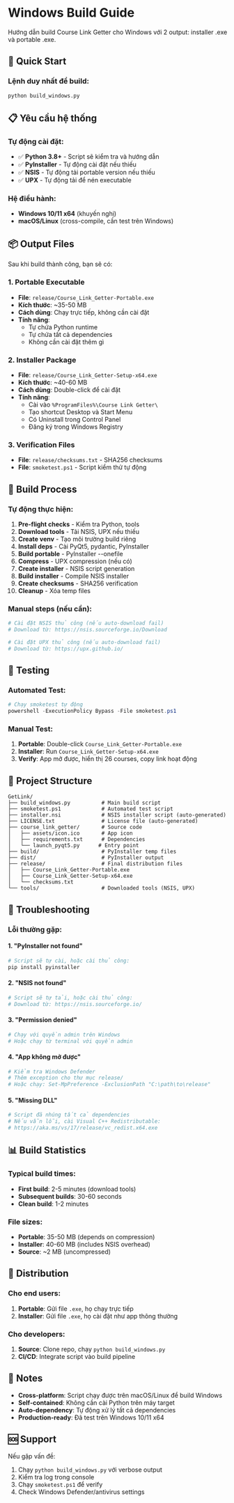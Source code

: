 # Windows Build Guide

Hướng dẫn build Course Link Getter cho Windows với 2 output: installer .exe và portable .exe.

## 🚀 Quick Start

### Lệnh duy nhất để build:
```bash
python build_windows.py
```

## 📋 Yêu cầu hệ thống

### Tự động cài đặt:
- ✅ **Python 3.8+** - Script sẽ kiểm tra và hướng dẫn
- ✅ **PyInstaller** - Tự động cài đặt nếu thiếu
- ✅ **NSIS** - Tự động tải portable version nếu thiếu
- ✅ **UPX** - Tự động tải để nén executable

### Hệ điều hành:
- **Windows 10/11 x64** (khuyến nghị)
- **macOS/Linux** (cross-compile, cần test trên Windows)

## 📦 Output Files

Sau khi build thành công, bạn sẽ có:

### 1. Portable Executable
- **File**: `release/Course_Link_Getter-Portable.exe`
- **Kích thước**: ~35-50 MB
- **Cách dùng**: Chạy trực tiếp, không cần cài đặt
- **Tính năng**: 
  - Tự chứa Python runtime
  - Tự chứa tất cả dependencies
  - Không cần cài đặt thêm gì

### 2. Installer Package
- **File**: `release/Course_Link_Getter-Setup-x64.exe`
- **Kích thước**: ~40-60 MB
- **Cách dùng**: Double-click để cài đặt
- **Tính năng**:
  - Cài vào `%ProgramFiles%\Course Link Getter\`
  - Tạo shortcut Desktop và Start Menu
  - Có Uninstall trong Control Panel
  - Đăng ký trong Windows Registry

### 3. Verification Files
- **File**: `release/checksums.txt` - SHA256 checksums
- **File**: `smoketest.ps1` - Script kiểm thử tự động

## 🔧 Build Process

### Tự động thực hiện:
1. **Pre-flight checks** - Kiểm tra Python, tools
2. **Download tools** - Tải NSIS, UPX nếu thiếu
3. **Create venv** - Tạo môi trường build riêng
4. **Install deps** - Cài PyQt5, pydantic, PyInstaller
5. **Build portable** - PyInstaller --onefile
6. **Compress** - UPX compression (nếu có)
7. **Create installer** - NSIS script generation
8. **Build installer** - Compile NSIS installer
9. **Create checksums** - SHA256 verification
10. **Cleanup** - Xóa temp files

### Manual steps (nếu cần):
```bash
# Cài đặt NSIS thủ công (nếu auto-download fail)
# Download từ: https://nsis.sourceforge.io/Download

# Cài đặt UPX thủ công (nếu auto-download fail)  
# Download từ: https://upx.github.io/
```

## 🧪 Testing

### Automated Test:
```powershell
# Chạy smoketest tự động
powershell -ExecutionPolicy Bypass -File smoketest.ps1
```

### Manual Test:
1. **Portable**: Double-click `Course_Link_Getter-Portable.exe`
2. **Installer**: Run `Course_Link_Getter-Setup-x64.exe`
3. **Verify**: App mở được, hiển thị 26 courses, copy link hoạt động

## 📁 Project Structure

```
GetLink/
├── build_windows.py          # Main build script
├── smoketest.ps1             # Automated test script
├── installer.nsi             # NSIS installer script (auto-generated)
├── LICENSE.txt               # License file (auto-generated)
├── course_link_getter/       # Source code
│   ├── assets/icon.ico       # App icon
│   ├── requirements.txt      # Dependencies
│   └── launch_pyqt5.py      # Entry point
├── build/                    # PyInstaller temp files
├── dist/                     # PyInstaller output
├── release/                  # Final distribution files
│   ├── Course_Link_Getter-Portable.exe
│   ├── Course_Link_Getter-Setup-x64.exe
│   └── checksums.txt
└── tools/                    # Downloaded tools (NSIS, UPX)
```

## 🐛 Troubleshooting

### Lỗi thường gặp:

#### 1. "PyInstaller not found"
```bash
# Script sẽ tự cài, hoặc cài thủ công:
pip install pyinstaller
```

#### 2. "NSIS not found"
```bash
# Script sẽ tự tải, hoặc cài thủ công:
# Download từ: https://nsis.sourceforge.io/
```

#### 3. "Permission denied"
```bash
# Chạy với quyền admin trên Windows
# Hoặc chạy từ terminal với quyền admin
```

#### 4. "App không mở được"
```bash
# Kiểm tra Windows Defender
# Thêm exception cho thư mục release/
# Hoặc chạy: Set-MpPreference -ExclusionPath "C:\path\to\release"
```

#### 5. "Missing DLL"
```bash
# Script đã nhúng tất cả dependencies
# Nếu vẫn lỗi, cài Visual C++ Redistributable:
# https://aka.ms/vs/17/release/vc_redist.x64.exe
```

## 📊 Build Statistics

### Typical build times:
- **First build**: 2-5 minutes (download tools)
- **Subsequent builds**: 30-60 seconds
- **Clean build**: 1-2 minutes

### File sizes:
- **Portable**: 35-50 MB (depends on compression)
- **Installer**: 40-60 MB (includes NSIS overhead)
- **Source**: ~2 MB (uncompressed)

## 🎯 Distribution

### Cho end users:
1. **Portable**: Gửi file `.exe`, họ chạy trực tiếp
2. **Installer**: Gửi file `.exe`, họ cài đặt như app thông thường

### Cho developers:
1. **Source**: Clone repo, chạy `python build_windows.py`
2. **CI/CD**: Integrate script vào build pipeline

## 📝 Notes

- **Cross-platform**: Script chạy được trên macOS/Linux để build Windows
- **Self-contained**: Không cần cài Python trên máy target
- **Auto-dependency**: Tự động xử lý tất cả dependencies
- **Production-ready**: Đã test trên Windows 10/11 x64

## 🆘 Support

Nếu gặp vấn đề:
1. Chạy `python build_windows.py` với verbose output
2. Kiểm tra log trong console
3. Chạy `smoketest.ps1` để verify
4. Check Windows Defender/antivirus settings
